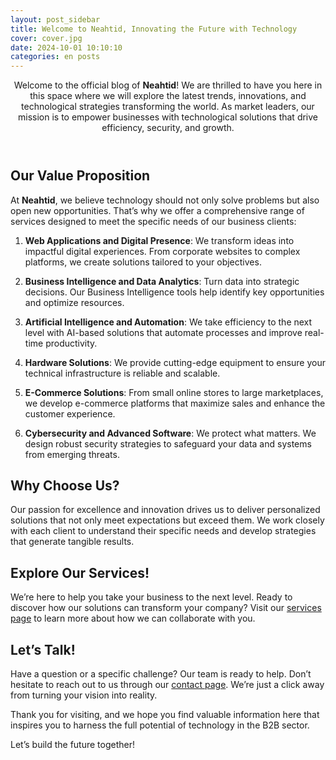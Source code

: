 ```yaml
---
layout: post_sidebar
title: Welcome to Neahtid, Innovating the Future with Technology
cover: cover.jpg
date: 2024-10-01 10:10:10
categories: en posts
---
```

<header class="entry-header">
Welcome to the official blog of  <strong>Neahtid</strong>! We are thrilled to have you here in this space where we will explore the latest trends, innovations, and technological strategies transforming the world. As market leaders, our mission is to empower businesses with technological solutions that drive efficiency, security, and growth.
</header>

## Our Value Proposition

At **Neahtid**, we believe technology should not only solve problems but also open new opportunities. That’s why we offer a comprehensive range of services designed to meet the specific needs of our business clients:

1. **Web Applications and Digital Presence**:
We transform ideas into impactful digital experiences. From corporate websites to complex platforms, we create solutions tailored to your objectives.

1. **Business Intelligence and Data Analytics**:
Turn data into strategic decisions. Our Business Intelligence tools help identify key opportunities and optimize resources.

1. **Artificial Intelligence and Automation**:
We take efficiency to the next level with AI-based solutions that automate processes and improve real-time productivity.

1. **Hardware Solutions**:
We provide cutting-edge equipment to ensure your technical infrastructure is reliable and scalable.

1. **E-Commerce Solutions**:
From small online stores to large marketplaces, we develop e-commerce platforms that maximize sales and enhance the customer experience.

1. **Cybersecurity and Advanced Software**:
We protect what matters. We design robust security strategies to safeguard your data and systems from emerging threats.

## Why Choose Us?

Our passion for excellence and innovation drives us to deliver personalized solutions that not only meet expectations but exceed them. We work closely with each client to understand their specific needs and develop strategies that generate tangible results.

## Explore Our Services!

We’re here to help you take your business to the next level. Ready to discover how our solutions can transform your company? Visit our [services page](/services) to learn more about how we can collaborate with you.

## Let’s Talk!

Have a question or a specific challenge? Our team is ready to help. Don’t hesitate to reach out to us through our [contact page](/contact-us). We’re just a click away from turning your vision into reality.

Thank you for visiting, and we hope you find valuable information here that inspires you to harness the full potential of technology in the B2B sector.

Let’s build the future together!
